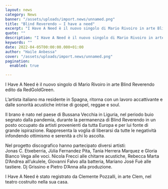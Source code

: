 ```yaml
---
layout: news
category: News
banner: "/assets/uploads/import.news/unnamed.png"
title: "Blind Reverendo – I have a need"
excerpt: "I Have A Need è il nuovo singolo di Mario Rivoiro in arte Blind Reverendo edito da RedGoldGreen. L’artista italiano ma residente in Spagna, ritorna con un lavoro accattivante e dalle sonorità acustiche intrise di gospel, reggae e soul. Il brano è nato nel paese di Bussana Vecchia in Liguria, nel periodo buio segnato dalla [&hellip"
quote: ""
description: "I Have A Need è il nuovo singolo di Mario Rivoiro in arte Blind Reverendo edito da RedGoldGreen. L’artista italiano ma residente in Spagna, ritorna con un lavoro accattivante e dalle sonorità acustiche intrise di gospel, reggae e soul. Il brano è nato nel paese di Bussana Vecchia in Liguria, nel periodo buio segnato dalla [&hellip"
keywords: ""
date: 2022-04-05T00:00:00.000+01:00
author: "Haile Anbessa"
cover: "/assets/uploads/import.news/unnamed.png"
pagination:
  enabled: true

---
```


I Have A Need è il nuovo singolo di Mario Rivoiro in arte Blind Reverendo edito da RedGoldGreen.

L’artista italiano ma residente in Spagna, ritorna con un lavoro accattivante e dalle sonorità acustiche intrise di gospel, reggae e soul.

Il brano è nato nel paese di Bussana Vecchia in Liguria, nel periodo buio segnato dalla pandemia, durante la permanenza di Blind Reverendo in un posto occupato da artisti provenienti da tutta Europa e per lui fonte di grande ispirazione. Rappresenta la voglia di liberarsi da tutte le negatività infondendo ottimismo e serenità a chi lo ascolta.

Nel progetto discografico hanno partecipato diversi artisti:  
Jonas C. Etxeberria, Jùlia Fernandez Pita, Tania Herrera Marquez e Gloria Bianco Vega alle voci. Nicola Frecci alle chitarre acustiche, Rebecca Marta D’Andrea all’ukulele, Giovanni Falvo alla batteria, Mariano José Fuè alle tastiere. Dj Grissino e Pietro D’Anna alla produzione.

I Have A Need è stato registrato da Clemente Pozzalli, in arte Clem, nel teatro costruito nella sua casa.